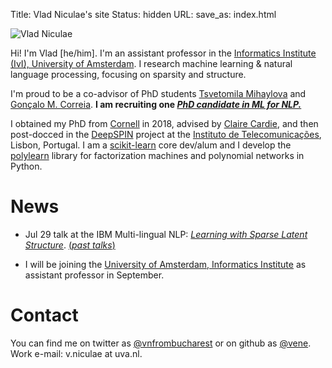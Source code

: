 Title: Vlad Niculae's site
Status: hidden
URL:
save_as: index.html

<img id="vladpic" class="marginnote" src="vlad-niculae.jpg" alt="Vlad Niculae" />

Hi! I'm Vlad [he/him]. I'm an assistant professor in the
[Informatics Institute (IvI), University of Amsterdam](https://ivi.uva.nl/).
I research machine learning & natural language processing, focusing on sparsity
and structure.

I'm proud to be a co-advisor of PhD students [Tsvetomila Mihaylova](https://tsvm.github.io/)
and [Gonçalo M. Correia](https://goncalomcorreia.github.io/).
<span style="font-weight: bold">
I am recruiting one [*PhD candidate in ML for NLP.*](/jobs.html)</span>

I obtained my PhD from [Cornell](http://www.cs.cornell.edu/) in 2018,
advised by [Claire Cardie](http://www.cs.cornell.edu/home/cardie/),
and then post-docced in the
[DeepSPIN](https://deep-spin.github.io/) project
at the [Instituto de Telecomunicações](https://www.it.pt), Lisbon, Portugal.
I am a [scikit-learn](http://scikit-learn.org) core dev/alum and
I develop the [polylearn](http://contrib.scikit-learn.org/polylearn)
library for factorization machines and polynomial networks in Python.

# News
  - Jul 29 talk at the IBM Multi-lingual NLP: [*Learning with Sparse Latent Structure*](talks/20-lpsparsemap-ibm.pdf). [(*past talks*)](/talks.html)

  - I will be joining the [University of Amsterdam, Informatics Institute](https://ivi.uva.nl/)
  as assistant professor in September. 


# Contact
You can find me on twitter as
[@vnfrombucharest](https://www.twitter.com/vnfrombucharest) or on github as
[@vene](https://www.github.com/vene).
Work e-mail: 
v.niculae<span style="display:none">dog on wheels</span> at uva.nl.
